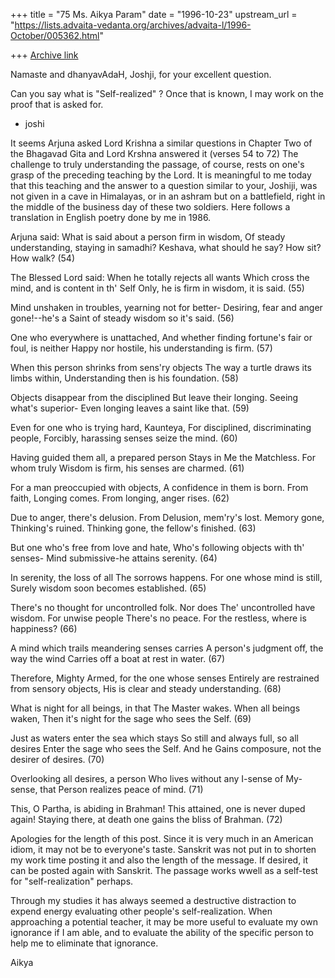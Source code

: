 +++
title = "75 Ms. Aikya Param"
date = "1996-10-23"
upstream_url = "https://lists.advaita-vedanta.org/archives/advaita-l/1996-October/005362.html"

+++
[Archive link](https://lists.advaita-vedanta.org/archives/advaita-l/1996-October/005362.html)

Namaste and dhanyavAdaH, Joshji, for your excellent question.

Can you say what is "Self-realized" ?
Once that is known, I may work on the proof that is asked for.

- joshi

It seems Arjuna asked Lord Krishna a similar questions in
Chapter Two of the Bhagavad Gita and Lord Krshna
answered it (verses 54 to 72)  The challenge to truly
understanding the passage, of course, rests on one's
grasp of the preceding teaching by the Lord.  It is
meaningful to me today that this teaching  and the
answer to a question similar to your, Joshiji, was not
given in a cave in Himalayas, or in an ashram but on
a battlefield, right in the middle of the business day of
these two soldiers. Here follows a translation
in English poetry done by me in 1986.

Arjuna said:
What is said about a person firm in wisdom,
Of steady understanding, staying in samadhi?
Keshava, what should he say?  How sit? How walk? (54)

The Blessed Lord said:
When he totally rejects all wants
Which cross the mind, and is content in th' Self
Only, he is firm in wisdom, it is said. (55)

Mind unshaken in troubles, yearning not for better-
Desiring, fear and anger gone!--he's a
Saint of steady wisdom so it's said. (56)

One who everywhere is unattached,
And whether finding fortune's fair or foul, is neither
Happy nor hostile, his understanding is firm. (57)

When this person shrinks from sens'ry objects
The way a turtle draws its limbs within,
Understanding then is his foundation. (58)

Objects disappear from the disciplined
But leave their longing.  Seeing what's superior-
Even longing leaves a saint like that. (59)

Even for one who is trying hard, Kaunteya,
For disciplined, discriminating people,
Forcibly, harassing senses seize the mind. (60)

Having guided them all, a prepared person
Stays in Me the Matchless.  For whom truly
Wisdom is firm, his senses are charmed. (61)

For a man preoccupied with objects,
A confidence in them is born.  From faith,
Longing comes.  From longing, anger rises. (62)

Due to anger, there's delusion.  From
Delusion, mem'ry's lost.  Memory gone,
Thinking's ruined.  Thinking gone, the fellow's finished. (63)

But one who's free from love and hate,
Who's following objects with th' senses-
Mind submissive-he attains serenity. (64)

In serenity, the loss of all
The sorrows happens.  For one whose mind is still,
Surely wisdom soon becomes established. (65)

There's no thought for uncontrolled folk.  Nor does
The' uncontrolled have wisdom.  For unwise people
There's no peace.  For the restless, where is happiness? (66)

A mind which trails meandering senses carries
A person's judgment off, the way the wind
Carries off a boat at rest in water. (67)

Therefore, Mighty Armed, for the one whose senses
Entirely are restrained from sensory objects,
His is clear and steady understanding. (68)

What is night for all beings, in that
The Master wakes.  When all beings waken,
Then it's night for the sage who sees the Self. (69)

Just as waters enter the sea which stays
So still and always full, so all desires
Enter the sage who sees the Self.  And he
Gains composure, not the desirer of desires. (70)

Overlooking all desires, a person
Who lives without any I-sense of My-sense, that
Person realizes peace of mind. (71)

This, O Partha, is abiding in Brahman!
This attained, one is never duped again!
Staying there, at death one gains the bliss of Brahman. (72)

Apologies for the length of this post.  Since it is very much in an
American idiom, it may not be to everyone's taste.  Sanskrit
was not put in to shorten my work time posting it and also
the length of the message.   If desired, it can be posted again with
Sanskrit.  The passage works wwell as a self-test for
"self-realization" perhaps.

Through my studies  it has always seemed a destructive
distraction to expend energy evaluating other people's
self-realization.  When approaching a potential teacher,
it may be more useful to evaluate my own ignorance if I am able,
and  to evaluate the ability of the specific person to help me to
eliminate that ignorance.

Aikya

